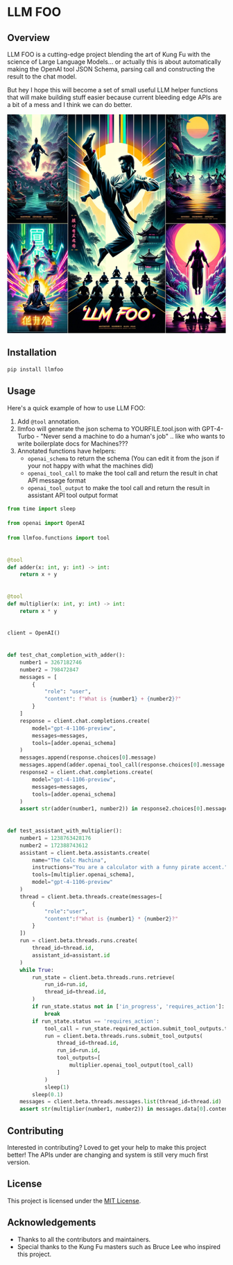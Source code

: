 # LLM FOO

## Overview
LLM FOO is a cutting-edge project blending the art of Kung Fu with the science of Large Language Models... or 
actually this is about automatically making the OpenAI tool JSON Schema, parsing call and constructing the
result to the chat model.

But hey I hope this will become a set of small useful LLM helper functions that will make building stuff easier
because current bleeding edge APIs are a bit of a mess and I think we can do better.

![](/llmfoo.webp)

## Installation
```bash
pip install llmfoo
```

## Usage
Here's a quick example of how to use LLM FOO:

1. Add `@tool` annotation.
2. llmfoo will generate the json schema to YOURFILE.tool.json with GPT-4-Turbo - "Never send a machine to do a human's job" .. like who wants to write boilerplate docs for Machines???
3. Annotated functions have helpers:
   - `openai_schema` to return the schema (You can edit it from the json if your not happy with what the machines did)
   - `openai_tool_call` to make the tool call and return the result in chat API message format
   - `openai_tool_output` to make the tool call and return the result in assistant API tool output format

```python
from time import sleep

from openai import OpenAI

from llmfoo.functions import tool


@tool
def adder(x: int, y: int) -> int:
    return x + y


@tool
def multiplier(x: int, y: int) -> int:
    return x * y


client = OpenAI()


def test_chat_completion_with_adder():
    number1 = 3267182746
    number2 = 798472847
    messages = [
        {
            "role": "user",
            "content": f"What is {number1} + {number2}?"
        }
    ]
    response = client.chat.completions.create(
        model="gpt-4-1106-preview",
        messages=messages,
        tools=[adder.openai_schema]
    )
    messages.append(response.choices[0].message)
    messages.append(adder.openai_tool_call(response.choices[0].message.tool_calls[0]))
    response2 = client.chat.completions.create(
        model="gpt-4-1106-preview",
        messages=messages,
        tools=[adder.openai_schema]
    )
    assert str(adder(number1, number2)) in response2.choices[0].message.content.replace(",", "")


def test_assistant_with_multiplier():
    number1 = 1238763428176
    number2 = 172388743612
    assistant = client.beta.assistants.create(
        name="The Calc Machina",
        instructions="You are a calculator with a funny pirate accent.",
        tools=[multiplier.openai_schema],
        model="gpt-4-1106-preview"
    )
    thread = client.beta.threads.create(messages=[
        {
            "role":"user",
            "content":f"What is {number1} * {number2}?"
        }
    ])
    run = client.beta.threads.runs.create(
        thread_id=thread.id,
        assistant_id=assistant.id
    )
    while True:
        run_state = client.beta.threads.runs.retrieve(
            run_id=run.id,
            thread_id=thread.id,
        )
        if run_state.status not in ['in_progress', 'requires_action']:
            break
        if run_state.status == 'requires_action':
            tool_call = run_state.required_action.submit_tool_outputs.tool_calls[0]
            run = client.beta.threads.runs.submit_tool_outputs(
                thread_id=thread.id,
                run_id=run.id,
                tool_outputs=[
                    multiplier.openai_tool_output(tool_call)
                ]
            )
            sleep(1)
        sleep(0.1)
    messages = client.beta.threads.messages.list(thread_id=thread.id)
    assert str(multiplier(number1, number2)) in messages.data[0].content[0].text.value.replace(",", "")

```

## Contributing
Interested in contributing? Loved to get your help to make this project better!
The APIs under are changing and system is still very much first version.

## License
This project is licensed under the [MIT License](LICENSE).

## Acknowledgements
- Thanks to all the contributors and maintainers.
- Special thanks to the Kung Fu masters such as Bruce Lee who inspired this project.
